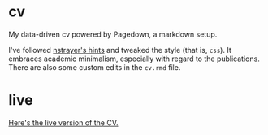 # cv
My data-driven cv powered by Pagedown, a markdown setup.

I've followed [nstrayer's hints](https://github.com/nstrayer/datadrivencv) and tweaked the style (that is, `css`). It embraces academic minimalism, especially with regard to the publications. There are also some custom edits in the `cv.rmd` file. 

# live
[Here's the live version of the CV.](https://hightech-am-ende.de/cv.html)

